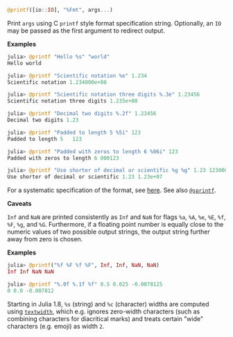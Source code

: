 
```julia
@printf([io::IO], "%Fmt", args...)
```
Print `args` using C `printf` style format specification string. Optionally, an `IO` may be passed as the first argument to redirect output.

**Examples**


```julia
julia> @printf "Hello %s" "world"
Hello world

julia> @printf "Scientific notation %e" 1.234
Scientific notation 1.234000e+00

julia> @printf "Scientific notation three digits %.3e" 1.23456
Scientific notation three digits 1.235e+00

julia> @printf "Decimal two digits %.2f" 1.23456
Decimal two digits 1.23

julia> @printf "Padded to length 5 %5i" 123
Padded to length 5   123

julia> @printf "Padded with zeros to length 6 %06i" 123
Padded with zeros to length 6 000123

julia> @printf "Use shorter of decimal or scientific %g %g" 1.23 12300000.0
Use shorter of decimal or scientific 1.23 1.23e+07
```
For a systematic specification of the format, see [here](https://www.cplusplus.com/reference/cstdio/printf/). See also [`@sprintf`](https://docs.julialang.org/#Printf.@sprintf).

**Caveats**

`Inf` and `NaN` are printed consistently as `Inf` and `NaN` for flags `%a`, `%A`, `%e`, `%E`, `%f`, `%F`, `%g`, and `%G`. Furthermore, if a floating point number is equally close to the numeric values of two possible output strings, the output string further away from zero is chosen.

**Examples**


```julia
julia> @printf("%f %F %f %F", Inf, Inf, NaN, NaN)
Inf Inf NaN NaN

julia> @printf "%.0f %.1f %f" 0.5 0.025 -0.0078125
0 0.0 -0.007812
```
Starting in Julia 1.8, `%s` (string) and `%c` (character) widths are computed using [`textwidth`](https://docs.julialang.org/../../base/strings/#Base.Unicode.textwidth), which e.g. ignores zero-width characters (such as combining characters for diacritical marks) and treats certain "wide" characters (e.g. emoji) as width `2`.





